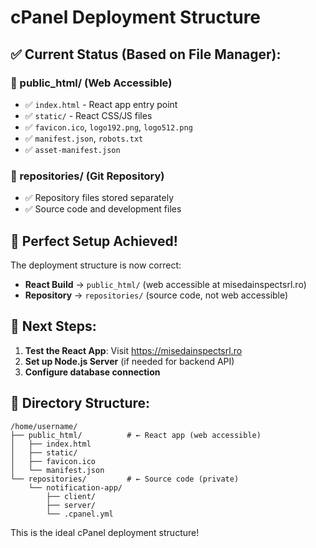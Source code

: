 # cPanel Deployment Structure

## ✅ Current Status (Based on File Manager):

### 📁 public_html/ (Web Accessible)
- ✅ `index.html` - React app entry point
- ✅ `static/` - React CSS/JS files  
- ✅ `favicon.ico`, `logo192.png`, `logo512.png`
- ✅ `manifest.json`, `robots.txt`
- ✅ `asset-manifest.json`

### 📁 repositories/ (Git Repository)
- ✅ Repository files stored separately
- ✅ Source code and development files

## 🎯 Perfect Setup Achieved!

The deployment structure is now correct:
- **React Build** → `public_html/` (web accessible at misedainspectsrl.ro)
- **Repository** → `repositories/` (source code, not web accessible)

## 🚀 Next Steps:

1. **Test the React App**: Visit https://misedainspectsrl.ro
2. **Set up Node.js Server** (if needed for backend API)
3. **Configure database connection**

## 📝 Directory Structure:
```
/home/username/
├── public_html/          # ← React app (web accessible)
│   ├── index.html
│   ├── static/
│   ├── favicon.ico
│   └── manifest.json
└── repositories/         # ← Source code (private)
    └── notification-app/
        ├── client/
        ├── server/
        └── .cpanel.yml
```

This is the ideal cPanel deployment structure!
